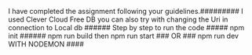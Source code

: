
I have completed the assignment following your guidelines.#########
I used Clever Cloud Free DB you can also try with changing the Uri in connection to Local db ###### 
Step by step to run the code ##### npm init ###### npm run build then npm run start ### OR ### npm run dev WITH NODEMON ####
